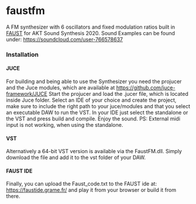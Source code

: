 # faustfm
A FM synthesizer with 6 oscillators and fixed modulation ratios built in [FAUST](https://faust.grame.fr/ "FAUST") for AKT Sound Synthesis 2020.
Sound Examples can be found under: https://soundcloud.com/user-766578637

### Installation ###
#### JUCE ####
For building and being able to use the Synthesizer you need the projucer and the Juce modules, which are available at https://github.com/juce-framework/JUCE
Start the projucer and load the .jucer file, which is located inside Juce folder.
Select an IDE of your choice and create the project, make sure to include the right path to your juce/modules and that you select an executable DAW to run the VST.
In your IDE just select the standalone or the VST and press build and compile.
Enjoy the sound.
PS: External midi input is not working, when using the standalone. 

#### VST ####
Alternatively a 64-bit VST version is available via the FaustFM.dll. Simply download the file and add it to the vst folder of your DAW.

#### FAUST IDE ####
Finally, you can upload the Faust_code.txt to the FAUST ide at: https://faustide.grame.fr/ and play it from your browser or build it from there.


